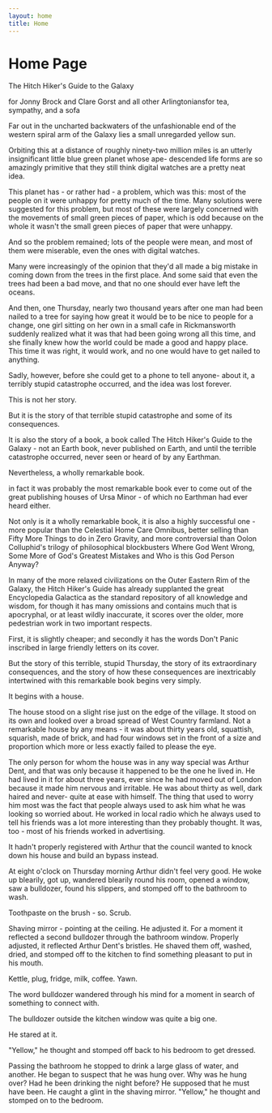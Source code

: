 ```yaml
---
layout: home
title: Home
---
```


# Home Page

The Hitch Hiker's Guide to the Galaxy 

for Jonny Brock and Clare Gorst 
and all other Arlingtoniansfor tea, sympathy, and a sofa



Far out in the uncharted backwaters of the unfashionable  end  of
the  western  spiral  arm  of  the Galaxy lies a small unregarded
yellow sun.

Orbiting this at a distance of roughly ninety-two  million  miles
is  an  utterly insignificant little blue green planet whose ape-
descended life forms are so amazingly primitive that  they  still
think digital watches are a pretty neat idea.

This planet has - or rather had - a problem, which was this: most
of  the  people  on  it were unhappy for pretty much of the time.
Many solutions were suggested for this problem, but most of these
were  largely  concerned with the movements of small green pieces
of paper, which is odd because on the whole it wasn't  the  small
green pieces of paper that were unhappy.

And so the problem remained; lots of the people  were  mean,  and
most of them were miserable, even the ones with digital watches.

Many were increasingly of the opinion that they'd all made a  big
mistake  in  coming  down  from the trees in the first place. And
some said that even the trees had been a bad move,  and  that  no
one should ever have left the oceans.

And then, one Thursday, nearly two thousand years after  one  man
had  been nailed to a tree for saying how great it would be to be
nice to people for a change, one girl sitting on  her  own  in  a
small  cafe  in  Rickmansworth suddenly realized what it was that
had been going wrong all this time, and she finally knew how  the
world  could  be  made  a  good and happy place. This time it was
right, it would work, and no one would  have  to  get  nailed  to
anything.

Sadly, however, before she could get to a phone  to  tell  anyone-
about  it,  a  terribly stupid catastrophe occurred, and the idea
was lost forever.

This is not her story.

But it is the story of that terrible stupid catastrophe and  some
of its consequences.

It is also the story of a book, a book called The  Hitch  Hiker's
Guide  to  the  Galaxy  -  not  an Earth book, never published on
Earth, and until the terrible catastrophe occurred, never seen or
heard of by any Earthman.

Nevertheless, a wholly remarkable book.

in fact it was probably the most remarkable book ever to come out
of  the  great  publishing  houses  of  Ursa  Minor - of which no
Earthman had ever heard either.

Not only is it a wholly remarkable book,  it  is  also  a  highly
successful  one  -  more  popular  than  the  Celestial Home Care
Omnibus, better selling than Fifty More  Things  to  do  in  Zero
Gravity, and more controversial than Oolon Colluphid's trilogy of
philosophical blockbusters Where God Went  Wrong,  Some  More  of
God's Greatest Mistakes and Who is this God Person Anyway?

In many of the more relaxed civilizations on  the  Outer  Eastern
Rim of the Galaxy, the Hitch Hiker's Guide has already supplanted
the great Encyclopedia Galactica as the  standard  repository  of
all  knowledge  and  wisdom, for though it has many omissions and
contains much that is apocryphal, or at least wildly  inaccurate,
it  scores  over the older, more pedestrian work in two important
respects.

First, it is slightly cheaper; and  secondly  it  has  the  words
Don't Panic inscribed in large friendly letters on its cover.

But the story of this terrible, stupid Thursday, the story of its
extraordinary   consequences,   and   the  story   of  how  these
consequences are inextricably intertwined  with  this  remarkable
book begins very simply.

It begins with a house.



The house stood on a slight rise just on the edge of the village.
It  stood  on  its  own  and  looked  over a broad spread of West
Country farmland. Not a remarkable house by any means  -  it  was
about  thirty  years old, squattish, squarish, made of brick, and
had four windows set in the front of a size and proportion  which
more or less exactly failed to please the eye.

The only person for whom the house was in  any  way  special  was
Arthur  Dent, and that was only because it happened to be the one
he lived in. He had lived in it for about three years, ever since
he  had  moved  out  of  London  because  it made him nervous and
irritable. He was about thirty as well,  dark  haired  and  never-
quite at ease with himself. The thing that used to worry him most
was the fact that people always used  to  ask  him  what  he  was
looking  so  worried  about.  He  worked  in local radio which he
always used to tell his friends was a lot more  interesting  than
they  probably  thought. It was, too - most of his friends worked
in advertising.

It hadn't properly registered with Arthur that the council wanted
to knock down his house and build an bypass instead.

At eight o'clock on Thursday  morning  Arthur  didn't  feel  very
good.  He  woke  up blearily, got up, wandered blearily round his
room, opened a window, saw a bulldozer, found his  slippers,  and
stomped off to the bathroom to wash.

Toothpaste on the brush - so. Scrub.

Shaving mirror - pointing at the ceiling. He adjusted it.  For  a
moment  it  reflected  a  second  bulldozer  through the bathroom
window. Properly adjusted, it reflected Arthur  Dent's  bristles.
He shaved them off, washed, dried, and stomped off to the kitchen
to find something pleasant to put in his mouth.

Kettle, plug, fridge, milk, coffee. Yawn.

The word bulldozer wandered through his  mind  for  a  moment  in
search of something to connect with.

The bulldozer outside the kitchen window was quite a big one.

He stared at it.

"Yellow," he thought and stomped off back to his bedroom  to  get
dressed.

Passing the bathroom he stopped to drink a large glass of  water,
and  another.  He began to suspect that he was hung over. Why was
he hung over? Had he been drinking the night before? He  supposed
that  he must have been. He caught a glint in the shaving mirror.
"Yellow," he thought and stomped on to the bedroom.

